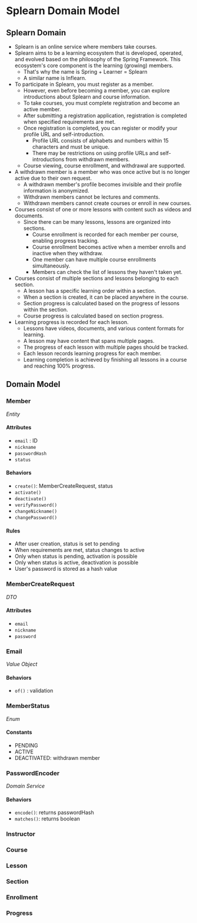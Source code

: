 # Splearn Domain Model

## Splearn Domain
* Splearn is an online service where members take courses.
* Splearn aims to be a learning ecosystem that is developed, operated, and evolved based on the philosophy of the Spring Framework.
  This ecosystem's core component is the learning (growing) members.
  * That's why the name is Spring + Learner = Splearn
  * A similar name is Inflearn.
* To participate in Splearn, you must register as a member.
  * However, even before becoming a member, you can explore introductions about Splearn and course information.
  * To take courses, you must complete registration and become an active member.
  * After submitting a registration application, registration is completed when specified requirements are met.
  * Once registration is completed, you can register or modify your profile URL and self-introduction.
    * Profile URL consists of alphabets and numbers within 15 characters and must be unique.
    * There may be restrictions on using profile URLs and self-introductions from withdrawn members.
  * Course viewing, course enrollment, and withdrawal are supported.
* A withdrawn member is a member who was once active but is no longer active due to their own request.
  * A withdrawn member's profile becomes invisible and their profile information is anonymized.
  * Withdrawn members cannot be lectures and comments.
  * Withdrawn members cannot create courses or enroll in new courses.
* Courses consist of one or more lessons with content such as videos and documents.
  * Since there can be many lessons, lessons are organized into sections.
    * Course enrollment is recorded for each member per course, enabling progress tracking.
    * Course enrollment becomes active when a member enrolls and inactive when they withdraw.
    * One member can have multiple course enrollments simultaneously.
    * Members can check the list of lessons they haven't taken yet.
* Courses consist of multiple sections and lessons belonging to each section.
  * A lesson has a specific learning order within a section.
  * When a section is created, it can be placed anywhere in the course.
  * Section progress is calculated based on the progress of lessons within the section.
  * Course progress is calculated based on section progress.
* Learning progress is recorded for each lesson.
  * Lessons have videos, documents, and various content formats for learning.
  * A lesson may have content that spans multiple pages.
  * The progress of each lesson with multiple pages should be tracked.
  * Each lesson records learning progress for each member.
  * Learning completion is achieved by finishing all lessons in a course and reaching 100% progress.

## Domain Model

### Member
_Entity_
#### Attributes
- `email` : ID
- `nickname`
- `passwordHash`
- `status`
#### Behaviors
- `create()`: MemberCreateRequest, status
- `activate()`
- `deactivate()`
- `verifyPassword()`
- `changeNickname()`
- `changePassword()`
#### Rules
- After user creation, status is set to pending 
- When requirements are met, status changes to active
- Only when status is pending, activation is possible
- Only when status is active, deactivation is possible
- User's password is stored as a hash value

### MemberCreateRequest
_DTO_
#### Attributes
- `email`
- `nickname`
- `password`

### Email
_Value Object_
#### Behaviors
- `of()` : validation

### MemberStatus
_Enum_
#### Constants
- PENDING
- ACTIVE
- DEACTIVATED: withdrawn member

### PasswordEncoder
_Domain Service_
#### Behaviors
- `encode()`: returns passwordHash
- `matches()`: returns boolean

### Instructor 

### Course

### Lesson

### Section

### Enrollment

### Progress


